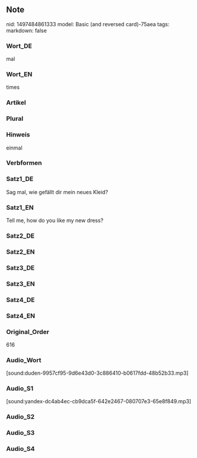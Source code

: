 ## Note
nid: 1497484861333
model: Basic (and reversed card)-75aea
tags: 
markdown: false

### Wort_DE
mal

### Wort_EN
times

### Artikel


### Plural


### Hinweis
einmal

### Verbformen


### Satz1_DE
Sag mal, wie gefällt dir mein neues Kleid?

### Satz1_EN
Tell me, how do you like my new dress?

### Satz2_DE


### Satz2_EN


### Satz3_DE


### Satz3_EN


### Satz4_DE


### Satz4_EN


### Original_Order
616

### Audio_Wort
[sound:duden-9957cf95-9d6e43d0-3c886410-b0617fdd-48b52b33.mp3]

### Audio_S1
[sound:yandex-dc4ab4ec-cb9dca5f-642e2467-080707e3-65e8f849.mp3]

### Audio_S2


### Audio_S3


### Audio_S4

